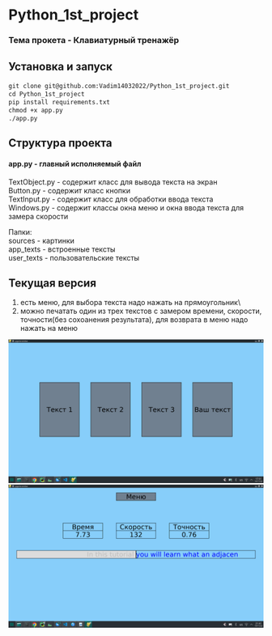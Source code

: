 # Python_1st_project

### Тема прокета - Клавиатурный тренажёр

## Установка и запуск

   ```console
   git clone git@github.com:Vadim14032022/Python_1st_project.git
   cd Python_1st_project
   pip install requirements.txt
   chmod +x app.py
   ./app.py
   ```

## Структура проекта

#### app.py - главный исполняемый файл

TextObject.py - содержит класс для вывода текста на экран\
Button.py - содержит класс кнопки\
TextInput.py - содержит класс для обработки ввода текста\
Windows.py - содержит классы окна меню и окна ввода текста для замера скорости

Папки:\
sources - картинки \
app_texts - встроенные тексты\
user_texts - пользовательские тексты

## Текущая версия

1) есть меню, для выбора текста надо нажать на прямоугольник\
2) можно печатать один из трех текстов с замером времени, скорости, точности(без сохоанения результата),
   для возврата в меню надо нажать на меню

![Screenshot](sources/Screenshot_20221114_175146.png)
![Screenshot](sources/Screenshot_20221114_214146.png)
